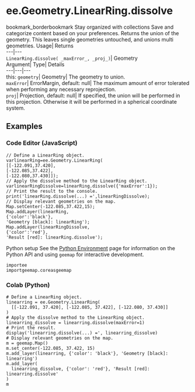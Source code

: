  
#  ee.Geometry.LinearRing.dissolve 
bookmark_borderbookmark Stay organized with collections  Save and categorize content based on your preferences. 
Returns the union of the geometry. This leaves single geometries untouched, and unions multi geometries. Usage| Returns  
---|---  
`LinearRing.dissolve( _maxError_, _proj_)`| Geometry  
Argument| Type| Details  
---|---|---  
this: `geometry`| Geometry| The geometry to union.  
`maxError`| ErrorMargin, default: null| The maximum amount of error tolerated when performing any necessary reprojection.  
`proj`| Projection, default: null| If specified, the union will be performed in this projection. Otherwise it will be performed in a spherical coordinate system.  
## Examples
### Code Editor (JavaScript)
```
// Define a LinearRing object.
varlinearRing=ee.Geometry.LinearRing(
[[-122.091,37.420],
[-122.085,37.422],
[-122.080,37.430]]);
// Apply the dissolve method to the LinearRing object.
varlinearRingDissolve=linearRing.dissolve({'maxError':1});
// Print the result to the console.
print('linearRing.dissolve(...) =',linearRingDissolve);
// Display relevant geometries on the map.
Map.setCenter(-122.085,37.422,15);
Map.addLayer(linearRing,
{'color':'black'},
'Geometry [black]: linearRing');
Map.addLayer(linearRingDissolve,
{'color':'red'},
'Result [red]: linearRing.dissolve');
```

Python setup
See the [ Python Environment](https://developers.google.com/earth-engine/guides/python_install) page for information on the Python API and using `geemap` for interactive development.
```
importee
importgeemap.coreasgeemap
```

### Colab (Python)
```
# Define a LinearRing object.
linearring = ee.Geometry.LinearRing(
  [[-122.091, 37.420], [-122.085, 37.422], [-122.080, 37.430]]
)
# Apply the dissolve method to the LinearRing object.
linearring_dissolve = linearring.dissolve(maxError=1)
# Print the result.
display('linearring.dissolve(...) =', linearring_dissolve)
# Display relevant geometries on the map.
m = geemap.Map()
m.set_center(-122.085, 37.422, 15)
m.add_layer(linearring, {'color': 'black'}, 'Geometry [black]: linearring')
m.add_layer(
  linearring_dissolve, {'color': 'red'}, 'Result [red]: linearring.dissolve'
)
m
```

